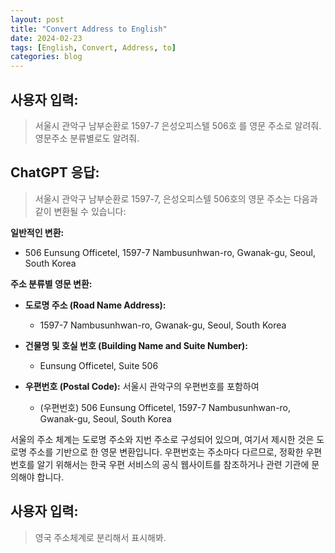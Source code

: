 ```yaml
---
layout: post
title: "Convert Address to English"
date: 2024-02-23
tags: [English, Convert, Address, to]
categories: blog
---
```


## 사용자 입력:
> 서울시 관악구 남부순환로 1597-7  은성오피스텔 506호      를 영문 주소로 알려줘. 영문주소 분류별로도 알려줘.

## ChatGPT 응답:
> 서울시 관악구 남부순환로 1597-7, 은성오피스텔 506호의 영문 주소는 다음과 같이 변환될 수 있습니다:

**일반적인 변환:**
- 506 Eunsung Officetel, 1597-7 Nambusunhwan-ro, Gwanak-gu, Seoul, South Korea

**주소 분류별 영문 변환:**
- **도로명 주소 (Road Name Address):**
  - 1597-7 Nambusunhwan-ro, Gwanak-gu, Seoul, South Korea

- **건물명 및 호실 번호 (Building Name and Suite Number):**
  - Eunsung Officetel, Suite 506

- **우편번호 (Postal Code):** 서울시 관악구의 우편번호를 포함하여
  - (우편번호) 506 Eunsung Officetel, 1597-7 Nambusunhwan-ro, Gwanak-gu, Seoul, South Korea

서울의 주소 체계는 도로명 주소와 지번 주소로 구성되어 있으며, 여기서 제시한 것은 도로명 주소를 기반으로 한 영문 변환입니다. 우편번호는 주소마다 다르므로, 정확한 우편번호를 알기 위해서는 한국 우편 서비스의 공식 웹사이트를 참조하거나 관련 기관에 문의해야 합니다.

## 사용자 입력:
> 영국 주소체계로 분리해서 표시해봐.


